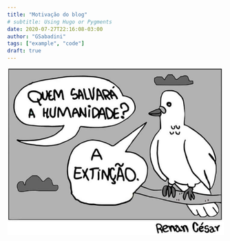 ```yaml
---
title: "Motivação do blog"
# subtitle: Using Hugo or Pygments
date: 2020-07-27T22:16:08-03:00
author: "GSabadini"
tags: ["example", "code"]
draft: true
---
```


![Example image](/img/extincao.png)